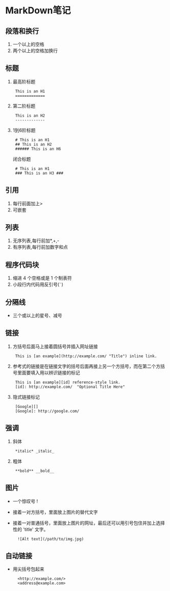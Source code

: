 MarkDown笔记
===========

段落和换行
----------

1. 一个以上的空格   
2. 两个以上的空格加换行

标题
----

1. 最高阶标题

        This is an H1   
        =============

2. 第二阶标题

        This is an H2   
	    -------------

3. 1到6阶标题

	    # This is an H1   
	    ## This is an H2   
	    ###### This is an H6   

   闭合标题

	    # This is an H1   
	    ### This is an H3 ###   

引用
----

1. 每行前面加上>   
2. 可嵌套

列表
----

1. 无序列表,每行前加*,+,-   
2. 有序列表,每行前加数字和点

程序代码块
----------

1. 缩进 4 个空格或是 1 个制表符   
2. 小段行内代码用反引号(`` ` ``)

分隔线
------

* 三个或以上的星号、减号

链接
----

1. 方括号后面马上接着圆括号并插入网址链接   

        This is [an example](http://example.com/ "Title") inline link.

2. 参考式的链接是在链接文字的括号后面再接上另一个方括号，而在第二个方括号里面要填入用以辨识链接的标记

        This is [an example][id] reference-style link.
        [id]: http://example.com/  "Optional Title Here"

3. 隐式链接标记

        [Google][]
        [Google]: http://google.com/

强调
----
1. 斜体

        *italic* _italic_

2. 粗体

        **bold** __bold__

图片
----

* 一个惊叹号 !
* 接着一对方括号，里面放上图片的替代文字
* 接着一对普通括号，里面放上图片的网址，最后还可以用引号包住并加上选择性的 'title' 文字。

        ![Alt text](/path/to/img.jpg)


自动链接
-------

* 用尖括号包起来

        <http://example.com/>   
        <address@example.com>
